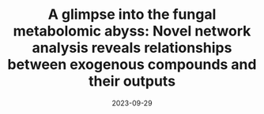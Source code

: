 ---
title: "A glimpse into the fungal metabolomic abyss: Novel network analysis reveals relationships between exogenous compounds and their outputs"
collection: publications
category: manuscripts
permalink: /publication/2023-09-29-a-glimpse-into-the-fungal-metabolomic-abyss
excerpt: 'PNAS Nexus article unveiling fungal metabolomic networks and compound relationships via network analysis.'
date: 2023-09-29
venue: 'PNAS Nexus'
slidesurl: ''
paperurl: ''
bibtexurl: ''
citation: 'Meena, M. G., Lane, M. J., Tannous, J., et al. (2023). “A glimpse into the fungal metabolomic abyss: Novel network analysis reveals relationships between exogenous compounds and their outputs.” <i>PNAS Nexus</i>.'
---